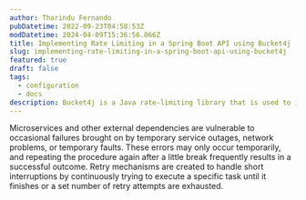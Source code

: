 ```yaml
---
author: Tharindu Fernando
pubDatetime: 2022-09-23T04:58:53Z
modDatetime: 2024-04-09T15:36:56.066Z
title: Implementing Rate Limiting in a Spring Boot API using Bucket4j
slug: implementing-rate-limiting-in-a-spring-boot-api-using-bucket4j
featured: true
draft: false
tags:
  - configuration
  - docs
description: Bucket4j is a Java rate-limiting library that is used to implement various algorithms like token buckets and leaky buckets for rate limiting. It is highly efficient and easy to integrate with any Java-based application, including Spring Boot.
---
```

Microservices and other external dependencies are vulnerable to occasional failures brought on by temporary service outages, network problems, or temporary faults. These errors may only occur temporarily, and repeating the procedure again after a little break frequently results in a successful outcome. Retry mechanisms are created to handle short interruptions by continuously trying to execute a specific task until it finishes or a set number of retry attempts are exhausted.

